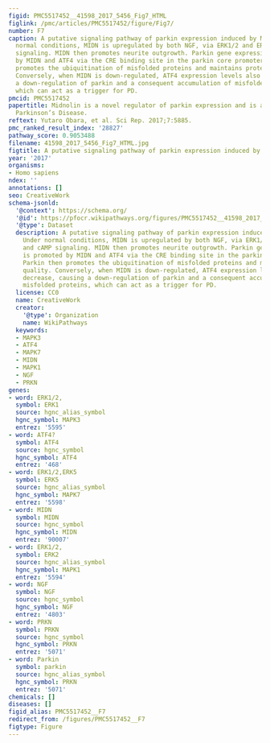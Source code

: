 ```yaml
---
figid: PMC5517452__41598_2017_5456_Fig7_HTML
figlink: /pmc/articles/PMC5517452/figure/Fig7/
number: F7
caption: A putative signaling pathway of parkin expression induced by MIDN. Under
  normal conditions, MIDN is upregulated by both NGF, via ERK1/2 and ERK5, and cAMP
  signaling. MIDN then promotes neurite outgrowth. Parkin gene expression is promoted
  by MIDN and ATF4 via the CRE binding site in the parkin core promoter. Parkin then
  promotes the ubiquitination of misfolded proteins and maintains protein quality.
  Conversely, when MIDN is down-regulated, ATF4 expression levels also decrease, causing
  a down-regulation of parkin and a consequent accumulation of misfolded proteins,
  which can act as a trigger for PD.
pmcid: PMC5517452
papertitle: Midnolin is a novel regulator of parkin expression and is associated with
  Parkinson’s Disease.
reftext: Yutaro Obara, et al. Sci Rep. 2017;7:5885.
pmc_ranked_result_index: '28827'
pathway_score: 0.9053488
filename: 41598_2017_5456_Fig7_HTML.jpg
figtitle: A putative signaling pathway of parkin expression induced by MIDN
year: '2017'
organisms:
- Homo sapiens
ndex: ''
annotations: []
seo: CreativeWork
schema-jsonld:
  '@context': https://schema.org/
  '@id': https://pfocr.wikipathways.org/figures/PMC5517452__41598_2017_5456_Fig7_HTML.html
  '@type': Dataset
  description: A putative signaling pathway of parkin expression induced by MIDN.
    Under normal conditions, MIDN is upregulated by both NGF, via ERK1/2 and ERK5,
    and cAMP signaling. MIDN then promotes neurite outgrowth. Parkin gene expression
    is promoted by MIDN and ATF4 via the CRE binding site in the parkin core promoter.
    Parkin then promotes the ubiquitination of misfolded proteins and maintains protein
    quality. Conversely, when MIDN is down-regulated, ATF4 expression levels also
    decrease, causing a down-regulation of parkin and a consequent accumulation of
    misfolded proteins, which can act as a trigger for PD.
  license: CC0
  name: CreativeWork
  creator:
    '@type': Organization
    name: WikiPathways
  keywords:
  - MAPK3
  - ATF4
  - MAPK7
  - MIDN
  - MAPK1
  - NGF
  - PRKN
genes:
- word: ERK1/2,
  symbol: ERK1
  source: hgnc_alias_symbol
  hgnc_symbol: MAPK3
  entrez: '5595'
- word: ATF4?
  symbol: ATF4
  source: hgnc_symbol
  hgnc_symbol: ATF4
  entrez: '468'
- word: ERK1/2,ERK5
  symbol: ERK5
  source: hgnc_alias_symbol
  hgnc_symbol: MAPK7
  entrez: '5598'
- word: MIDN
  symbol: MIDN
  source: hgnc_symbol
  hgnc_symbol: MIDN
  entrez: '90007'
- word: ERK1/2,
  symbol: ERK2
  source: hgnc_alias_symbol
  hgnc_symbol: MAPK1
  entrez: '5594'
- word: NGF
  symbol: NGF
  source: hgnc_symbol
  hgnc_symbol: NGF
  entrez: '4803'
- word: PRKN
  symbol: PRKN
  source: hgnc_symbol
  hgnc_symbol: PRKN
  entrez: '5071'
- word: Parkin
  symbol: parkin
  source: hgnc_alias_symbol
  hgnc_symbol: PRKN
  entrez: '5071'
chemicals: []
diseases: []
figid_alias: PMC5517452__F7
redirect_from: /figures/PMC5517452__F7
figtype: Figure
---
```

